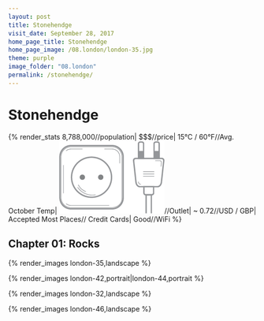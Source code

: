 ```yaml
---
layout: post
title: Stonehendge
visit_date: September 28, 2017
home_page_title: Stonehendge
home_page_image: /08.london/london-35.jpg
theme: purple
image_folder: "08.london"
permalink: /stonehendge/
---
```


# Stonehendge


{% render_stats
  8,788,000//population|
  $$$//price|
  15°C / 60°F//Avg. October Temp|
  <img src="/images/util/outlets/typec.png">//Outlet|
  ~ 0.72//USD / GBP|
  Accepted Most Places// Credit Cards|
  Good//WiFi
 %}

## Chapter 01: Rocks

{% render_images london-35,landscape %}

{% render_images london-42,portrait|london-44,portrait %}

{% render_images london-32,landscape %}

{% render_images london-46,landscape %}

